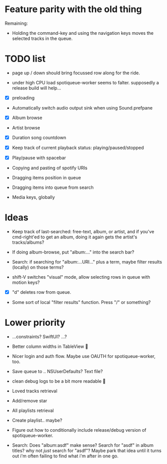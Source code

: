 # Feature parity with the old thing


Remaining:
-   Holding the command-key and using the navigation keys moves the selected tracks in the queue.


# TODO list

* page up / down should bring focussed row along for the ride.

* under high CPU load spotiqueue-worker seems to falter.
  supposedly a release build will help...

* [x] preloading

* Automatically switch audio output sink when using Sound.prefpane
* [x] Album browse
* Artist browse
* [x] Duration song countdown

* [x] Keep track of current playback status: playing/paused/stopped
* [x] Play/pause with spacebar

* Copying and pasting of spotify URIs
* Dragging items position in queue
* Dragging items into queue from search

* Media keys, globally

# Ideas

* Keep track of last-searched: free-text, album, or artist, and if you've cmd-right'ed to get an album, doing it again gets the artist's tracks/albums?
* If doing album-browse, put "album:..." into the search bar?

* Search: if searching for "album:...URI..." plus a term, maybe filter results (locally) on those terms?

* shift-V switches "visual" mode, allow selecting rows in queue with
  motion keys?

* [x] "d" deletes row from queue.

* Some sort of local "filter results" function.  Press "/" or something?


# Lower priority

* ...constraints? SwiftUI? ...?
* Better column widths in TableView 🙁

* Nicer login and auth flow.  Maybe use OAUTH for spotiqueue-worker, too.
* Save queue to .. NSUserDefaults? Text file?

* clean debug logs to be a bit more readable 😬

* Loved tracks retrieval
* Add/remove star

* All playlists retrieval
* Create playlist.. maybe?

* Figure out how to conditionally include release/debug version of spotiqueue-worker.


* Search: Does "album:asdf" make sense? Search for "asdf" in album titles?  why not _just_ search for "asdf"?  Maybe park that idea until it turns out i'm often failing to find what i'm after in one go.
